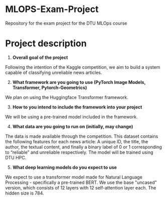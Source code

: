 # MLOPS-Exam-Project
Repository for the exam project for the DTU MLOps course


# Project description

1. __Overall goal of the project__

Following the intention of the Kaggle competition, we aim to build a system capable of classifying unreliable news articles. 
	
2. __What framework are you going to use (PyTorch Image Models, Transformer, Pytorch-Geometrics)__

We plan on using the Huggingface Transformer framework.

3. __How to you intend to include the framework into your project__

We will be using a pre-trained model included in the framework. 

4. __What data are you going to run on (initially, may change)__

The data is made available through the competition. This dataset contains the following features for each news article: A unique ID, the title, the author, the textual content, and finally a binary label of 0 or 1 corresponding to “reliable” and unreliable respectively. The model will be trained using DTU HPC. 

5. __What deep learning models do you expect to use__

We expect to use a transformer model made for Natural Language Processing - specifically a pre-trained BERT. We use the base "uncased" version, which consists of 12 layers with 12 self-attention layer each. The hidden size is 784. 

